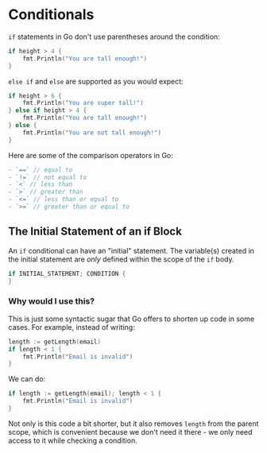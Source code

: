# Conditionals

`if` statements in Go don't use parentheses around the condition:

```go
if height > 4 {
    fmt.Println("You are tall enough!")
}
```

`else if` and `else` are supported as you would expect:

```go
if height > 6 {
    fmt.Println("You are super tall!")
} else if height > 4 {
    fmt.Println("You are tall enough!")
} else {
    fmt.Println("You are not tall enough!")
}
```

Here are some of the comparison operators in Go:

```go
- `==` // equal to
- `!=` // not equal to
- `<` // less than
- `>` // greater than
- `<=` // less than or equal to
- `>=` // greater than or equal to
```

## The Initial Statement of an if Block

An `if` conditional can have an "initial" statement. The variable(s) created in the initial statement are *only* defined within the scope of the `if` body.

```go
if INITIAL_STATEMENT; CONDITION {
}
```

### Why would I use this?

This is just some syntactic sugar that Go offers to shorten up code in some cases. For example, instead of writing:

```go
length := getLength(email)
if length < 1 {
    fmt.Println("Email is invalid")
}
```

We can do:

```go
if length := getLength(email); length < 1 {
    fmt.Println("Email is invalid")
}
```

Not only is this code a bit shorter, but it also removes `length` from the parent scope, which is convenient because we don't need it there - we only need access to it while checking a condition.
